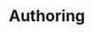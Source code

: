 ---
word: "true"

title: "Authoring"

categories: ['']

tags: ['Authoring']

arwords: 'التأليف'

arexps: []

enwords: ['Authoring']

enexps: []

arlexicons: 'أ'

enlexicons: 'A'

authors: ['Ruqayya Roshdy']

translators: ['']

citations: 'مقدمة في حوسبة اللغة العربية'

sources: 'مركز الملك عبدالله بن عبدالعزيز الدولي لخدمة اللغة العربية'

slug: ""
---